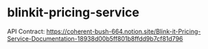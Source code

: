# blinkit-pricing-service
API Contract: https://coherent-bush-664.notion.site/Blink-it-Pricing-Service-Documentation-18938d00b5ff801b8ffdd9b7cf81d796
